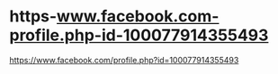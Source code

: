 # https-www.facebook.com-profile.php-id-100077914355493
https://www.facebook.com/profile.php?id=100077914355493
